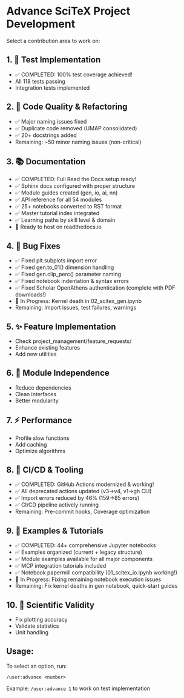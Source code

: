 <!-- ---
!-- Timestamp: 2025-05-30 00:45:00
!-- Author: Claude
!-- File: .claude/commands/advance.md
!-- --- -->

# Advance SciTeX Project Development

Select a contribution area to work on:

## 1. 🧪 Test Implementation
   - ✅ COMPLETED: 100% test coverage achieved!
   - All 118 tests passing
   - Integration tests implemented

## 2. 🔧 Code Quality & Refactoring
   - ✅ Major naming issues fixed
   - ✅ Duplicate code removed (UMAP consolidated)
   - ✅ 20+ docstrings added
   - Remaining: ~50 minor naming issues (non-critical)

## 3. 📚 Documentation
   - ✅ COMPLETED: Full Read the Docs setup ready!
   - ✅ Sphinx docs configured with proper structure
   - ✅ Module guides created (gen, io, ai, nn)
   - ✅ API reference for all 54 modules
   - ✅ 25+ notebooks converted to RST format
   - ✅ Master tutorial index integrated
   - ✅ Learning paths by skill level & domain
   - 🚀 Ready to host on readthedocs.io

## 4. 🐛 Bug Fixes
   - ✅ Fixed plt.subplots import error
   - ✅ Fixed gen.to_01() dimension handling
   - ✅ Fixed gen.clip_perc() parameter naming
   - ✅ Fixed notebook indentation & syntax errors
   - ✅ Fixed Scholar OpenAthens authentication (complete with PDF downloads!)
   - 🔧 In Progress: Kernel death in 02_scitex_gen.ipynb
   - Remaining: Import issues, test failures, warnings

## 5. ✨ Feature Implementation
   - Check project_management/feature_requests/
   - Enhance existing features
   - Add new utilities

## 6. 🔌 Module Independence
   - Reduce dependencies
   - Clean interfaces
   - Better modularity

## 7. ⚡ Performance
   - Profile slow functions
   - Add caching
   - Optimize algorithms

## 8. 🔄 CI/CD & Tooling
   - ✅ COMPLETED: GitHub Actions modernized & working!
   - ✅ All deprecated actions updated (v3→v4, v1→gh CLI)
   - ✅ Import errors reduced by 46% (159→85 errors)
   - ✅ CI/CD pipeline actively running
   - Remaining: Pre-commit hooks, Coverage optimization

## 9. 📖 Examples & Tutorials
   - ✅ COMPLETED: 44+ comprehensive Jupyter notebooks
   - ✅ Examples organized (current + legacy structure)
   - ✅ Module examples available for all major components
   - ✅ MCP integration tutorials included
   - ✅ Notebook papermill compatibility (01_scitex_io.ipynb working!)
   - 🔧 In Progress: Fixing remaining notebook execution issues
   - Remaining: Fix kernel deaths in gen notebook, quick-start guides

## 10. 🔬 Scientific Validity
   - Fix plotting accuracy
   - Validate statistics
   - Unit handling

## Usage:
To select an option, run:
```
/user:advance <number>
```

Example: `/user:advance 1` to work on test implementation

<!-- EOF -->